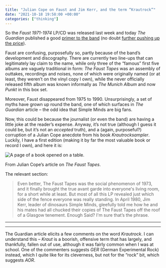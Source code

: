 ```yaml
---
title: "Julian Cope on Faust and Jim Kerr, and the term “Krautrock”"
date: "2021-10-18 19:58:00 +00:00"
categories: ["thinking"]
---
```



So the <cite>Faust 1971-1974</cite> LP/CD was released last week and today <cite>The Guardian</cite> published a good [primer to the band](https://www.theguardian.com/music/2021/oct/18/krautrock-legends-faust-naked-stoned-dogfood-german-beatles) (no doubt [further pushing up the price](https://www.amazon.co.uk/1971-1974-VINYL-Faust/dp/B096TRXJK9/ref=sr_1_1?crid=24TEY7R5P6Y1F&dchild=1&keywords=faust+box+set+1971-1974&qid=1634413262&sprefix=faust+%2Caps%2C185&sr=8-1)).

Faust are confusing, purposefully so, partly because of the band’s development and discography. There are currently two line-ups that can legitimately lay claim to the name, while only three of the “famous” first five albums are vaguely traditional in form: <cite>The Faust Tapes</cite> was an assembly of outtakes, recordings and noises, none of which were originally named (or at least, they weren’t on the vinyl copy I own), while the never officially released fifth album was known informally as <cite>The Munich Album</cite> and now <cite>Punkt</cite> in this box set.

Moreover, Faust disappeared from 1975 to 1990. Unsurprisingly, a set of myths have grown up round the band, one of which surfaces in <cite>The Guardian</cite> article – the odd idea that Simple Minds are big fans.

Now, this could be because the journalist (or even the band) are having a little joke at the reader’s expense. Anyway, it’s not true (although I guess it could be, but it’s not an _accepted_ truth), and a (again, purposeful?) corruption of a Julian Cope anecdote from his book <cite>Krautrocksampler</cite>. Luckily, I have a first edition (making it by far the most valuable book or record I own), and here it is:

![A page of a book opened on a table.](https://thisdaysportion.com/images/faust-simple-minds.jpg "A page of a book opened on a table.")
<figcaption>From Julian Cope’s article on <cite>The Faust Tapes</cite>.</figcaption>

The relevant section:

> Even better, The Faust Tapes was the social phenomenon of 1973, and it finally brought the true avant garde into everyone's living room, for a short while at least. But most of all this LP revealed just which side of the fence everyone was really standing. In April 1980, Jim Kerr, leader of dinosaurs Simple Minds, gleefully told me how he and his mates had all chucked their copies of The Faust Tapes off the roof of a Glasgow tenement. Enough Said? I'm sure that’s the phrase.

---
---
The Guardian article elicits a few comments on the word <i>Krautrock</i>. I can understand this – <i>Kraut</i> is a boorish, offensive term that has largely, and thankfully, fallen out of use, although it was fairly common when I was at school. One of the commenters suggests <i>GER</i> (German Experimental Rock) instead, which I quite like for its cleverness, but not for the “rock” bit, which suggests <i>AOR</i>.
